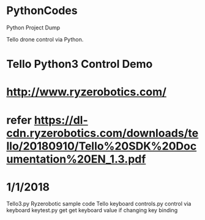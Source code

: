 # PythonCodes
Python Project Dump

Tello drone control via Python. 

# Tello Python3 Control Demo 
# http://www.ryzerobotics.com/
# refer https://dl-cdn.ryzerobotics.com/downloads/tello/20180910/Tello%20SDK%20Documentation%20EN_1.3.pdf
# 1/1/2018

Tello3.py Ryzerobotic sample code
Tello keyboard controls.py control via keyboard
keytest.py get get keyboard value if changing key binding